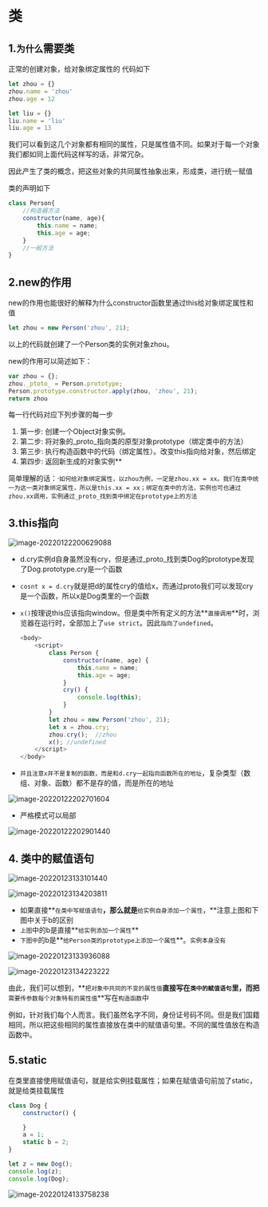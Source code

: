 # 类

## 1.`为什么`需要类

正常的创建对象，给对象绑定属性的 代码如下

``` javascript
let zhou = {}
zhou.name = 'zhou'
zhou.age = 12

let liu = {}
liu.name = 'liu'
liu.age = 13
```

我们可以看到这几个对象都有相同的属性，只是属性值不同。如果对于每一个对象我们都如同上面代码这样写的话，非常冗杂。

因此产生了类的概念，把这些对象的共同属性抽象出来，形成类，进行统一赋值

类的声明如下

``` javascript
class Person{
    //构造器方法
	constructor(name, age){
        this.name = name;
        this.age = age;
    }
    //一般方法
}
```

## 2.new的作用

new的作用也能很好的解释为什么constructor函数里通过this给对象绑定属性和值

``` javascript
let zhou = new Person('zhou', 21);
```

以上的代码就创建了一个Person类的实例对象zhou。

new的作用可以简述如下：

```  javascript
var zhou = {};
zhou._ptoto_ = Person.prototype;
Person.prototype.constructor.apply(zhou, 'zhou', 21);
return zhou
```

每一行代码对应下列步骤的每一步

1. 第一步: 创建一个Object对象实例。
2. 第二步: 将对象的_proto_指向类的原型对象prototype（绑定类中的方法）
3. 第三步: 执行构造函数中的代码（绑定属性）。改变this指向给对象，然后绑定
4. 第四步: 返回新生成的对象实例**

简单理解的话：·`如何给对象绑定属性，以zhou为例，一定是zhou.xx = xx。我们在类中统一为这一类对象绑定属性，所以是this.xx = xx；绑定在类中的方法，实例也可也通过zhou.xx调用，实例通过_proto_找到类中绑定在prototype上的方法`

## 3.this指向

![image-20220122200629088](C:\Users\zayn\AppData\Roaming\Typora\typora-user-images\image-20220122200629088.png)

- d.cry实例d自身虽然没有cry，但是通过_proto_找到类Dog的prototype发现了Dog.prototype.cry是一个函数

- `cosnt x = d.cry`就是把d的属性cry的值给x，而通过proto我们可以发现cry是一个函数，所以x是Dog类里的一个函数

- `x()`按理说this应该指向window。但是类中所有定义的方法**`直接调用`**时，浏览器在运行时，全部加上了`use strict`。因此`指向了undefined`。

  ``` javascript
  <body>
      <script>
          class Person {
              constructor(name, age) {
                  this.name = name;
                  this.age = age;
              }
              cry() {
                  console.log(this);
              }
          }
          let zhou = new Person('zhou', 21);
          let x = zhou.cry;
          zhou.cry();  //zhou
          x(); //undefined
      </script>
  </body>
  ```

  

- `并且注意x并不是复制的函数，而是和d.cry一起指向函数所在的地址`，复杂类型（数组、对象、函数）都不是存的值，而是所在的地址

![image-20220122202701604](C:\Users\zayn\AppData\Roaming\Typora\typora-user-images\image-20220122202701604.png)

- 严格模式可以局部

![image-20220122202901440](C:\Users\zayn\AppData\Roaming\Typora\typora-user-images\image-20220122202901440.png)

## 4. 类中的赋值语句

![image-20220123133101440](C:\Users\zayn\AppData\Roaming\Typora\typora-user-images\image-20220123133101440.png)

![image-20220123134203811](C:\Users\zayn\AppData\Roaming\Typora\typora-user-images\image-20220123134203811.png)

- 如果直接**`在类中写赋值语句`**，那么就是**`给实例自身添加一个属性`，**注意上图和下图中关于b的区别
- `上图`中的b是直接**`给实例添加一个属性`**
- `下图中`的b是**`给Person类的prototype上添加一个属性`**。`实例本身没有`

![image-20220123133936088](C:\Users\zayn\AppData\Roaming\Typora\typora-user-images\image-20220123133936088.png)

![image-20220123134223222](C:\Users\zayn\AppData\Roaming\Typora\typora-user-images\image-20220123134223222.png)

由此，我们可以想到，**`把对象中共同的不变的属性值`**直接写在`类中的赋值语句`里，而把**`需要传参数每个对象特有的属性值`**写在`构造函数`中

例如，针对我们每个人而言。我们虽然名字不同，身份证号码不同。但是我们国籍相同，所以把这些相同的属性直接放在类中的赋值语句里。不同的属性值放在构造函数中。

## 5.static

在类里直接使用赋值语句，就是给实例挂载属性；如果在赋值语句前加了static，就是给类挂载属性

``` javascript
class Dog {
    constructor() {

    }
    a = 1;
    static b = 2;
}

let z = new Dog();
console.log(z);
console.log(Dog);
```

![image-20220124133758238](C:\Users\zayn\AppData\Roaming\Typora\typora-user-images\image-20220124133758238.png)